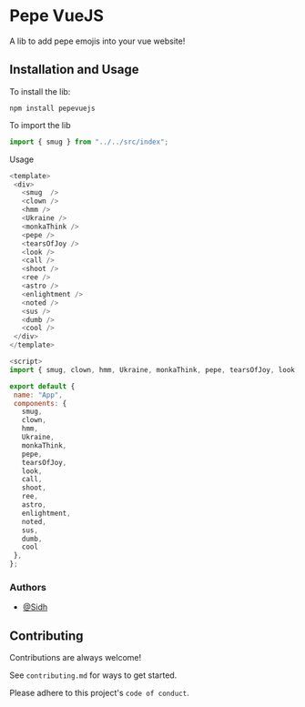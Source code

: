 
# Pepe VueJS

A lib to add pepe emojis into your vue website!

## Installation and Usage
 To install the lib:
 ```
 npm install pepevuejs
 ```
 To import the lib
 ```js
 import { smug } from "../../src/index";

 ```

 Usage 

 ```js
<template>
  <div>
    <smug  />
    <clown />
    <hmm />
    <Ukraine />
    <monkaThink />
    <pepe />
    <tearsOfJoy />
    <look />
    <call />
    <shoot />
    <ree />
    <astro />
    <enlightment />
    <noted />
    <sus />
    <dumb />
    <cool />
  </div>
</template>

<script>
import { smug, clown, hmm, Ukraine, monkaThink, pepe, tearsOfJoy, look, call, shoot, ree, astro, enlightment, noted, sus, dumb, cool } from "../../src/index";

export default {
  name: "App",
  components: {
    smug,
    clown,
    hmm,
    Ukraine,
    monkaThink,
    pepe,
    tearsOfJoy,
    look,
    call,
    shoot,
    ree,
    astro,
    enlightment,
    noted,
    sus,
    dumb,
    cool
  },
};
 ```


### Authors

- [@Sidh](https://www.github.com/Sidhoh)



## Contributing

Contributions are always welcome!

See `contributing.md` for ways to get started.

Please adhere to this project's `code of conduct`.
